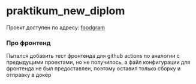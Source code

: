 # praktikum_new_diplom

Проект доступен по адресу: [foodgram](https://foodgram-final.ddns.net)

### Про фронтенд
Пытался добавить тест фронтенда для github actions по аналогии
с предыдущими проектами, но не получилось, а файл конфигурации
для фронтенда не был предоставлен, поэтому оставил только сборку и отправку в докер